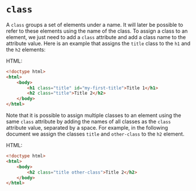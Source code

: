 # `class`

A `class` groups a set of elements under a name. It will later be possible to refer to these elements using the name of the class. To assign a class to an element, we just need to add a `class` attribute and add a class name to the attribute value. Here is an example that assigns the `title` class to the `h1` and the `h2` elements:

HTML:

``` html
<!doctype html>
<html>
    <body>
        <h1 class="title" id="my-first-title">Title 1</h1>
        <h2 class="title">Title 2</h2>
    </body>
</html>
```

Note that it is possible to assign multiple classes to an element using the same `class` attribute by adding the names of all classes as the `class` attribute value, separated by a space. For example, in the following document we assign the classes `title` and `other-class` to the `h2` element.

HTML:

``` html
<!doctype html>
<html>
    <body>
        <h2 class="title other-class">Title 2</h2>
    </body>
</html>
```
